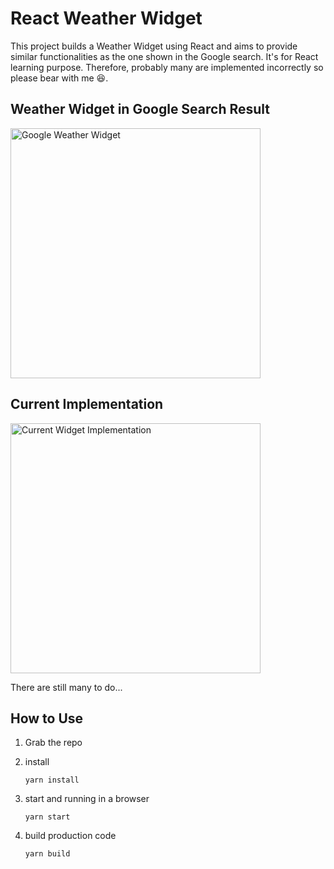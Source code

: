 # React Weather Widget

This project builds a Weather Widget using React and aims to provide similar functionalities as the one shown in the Google search. It's for React learning purpose. Therefore, probably many are implemented incorrectly so please bear with me 😆.

## Weather Widget in Google Search Result

<img src="https://github.com/wm4n/react-weather-widget/blob/readme/readme/screen_google.png" alt="Google Weather Widget" width="400"/>

## Current Implementation

<img src="https://github.com/wm4n/react-weather-widget/blob/readme/readme/screen_current.gif" alt="Current Widget Implementation" width="400"/>

There are still many to do...

## How to Use

1. Grab the repo

2. install
  
   `yarn install`
  
3. start and running in a browser
  
   `yarn start`
  
4. build production code
  
   `yarn build`
